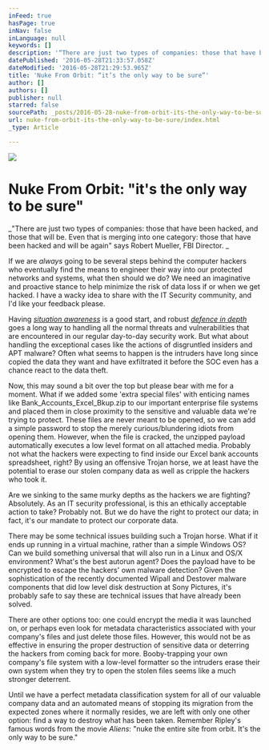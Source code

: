 ```yaml
---
inFeed: true
hasPage: true
inNav: false
inLanguage: null
keywords: []
description: '“There are just two types of companies: those that have been hacked, and those that will be. Even that is merging into one category: those that have been hacked and will be again” says Robert Mueller, FBI Director. '
datePublished: '2016-05-28T21:33:57.058Z'
dateModified: '2016-05-28T21:29:53.965Z'
title: 'Nuke From Orbit: “it’s the only way to be sure”'
author: []
authors: []
publisher: null
starred: false
sourcePath: _posts/2016-05-28-nuke-from-orbit-its-the-only-way-to-be-sure.md
url: nuke-from-orbit-its-the-only-way-to-be-sure/index.html
_type: Article

---
```

![](https://the-grid-user-content.s3-us-west-2.amazonaws.com/c51befd8-6daf-4a45-b45f-b2595734a3ef.jpg)

# Nuke From Orbit: "it's the only way to be sure"

_"There are just two types of companies: those that have been hacked, and those that will be. Even that is merging into one category: those that have been hacked and will be again" says Robert Mueller, FBI Director. _

If we are _always_ going to be several steps behind the computer hackers who eventually find the means to engineer their way into our protected networks and systems, what then should we do? We need an imaginative and proactive stance to help minimize the risk of data loss if or when we get hacked. I have a wacky idea to share with the IT Security community, and I'd like your feedback please.

Having [_situation awareness_][0] is a good start, and robust [_defence in depth_][1] goes a long way to handling all the normal threats and vulnerabilities that are encountered in our regular day-to-day security work. But what about handling the exceptional cases like the actions of disgruntled insiders and APT malware? Often what seems to happen is the intruders have long since copied the data they want and have exfiltrated it before the SOC even has a chance react to the data theft.

Now, this may sound a bit over the top but please bear with me for a moment. What if we added some 'extra special files' with enticing names like Bank\_Accounts\_Excel\_Bkup.zip to our important enterprise file systems and placed them in close proximity to the sensitive and valuable data we're trying to protect. These files are never meant to be opened, so we can add a simple password to stop the merely curious/blundering idiots from opening them. However, when the file is cracked, the unzipped payload automatically executes a low level format on all attached media. Probably not what the hackers were expecting to find inside our Excel bank accounts spreadsheet, right? By using an offensive Trojan horse, we at least have the potential to erase our stolen company data as well as cripple the hackers who took it.

Are we sinking to the same murky depths as the hackers we are fighting? Absolutely. As an IT security professional, is this an ethically acceptable action to take? Probably not. But we do have the right to protect our data; in fact, it's our mandate to protect our corporate data.

There may be some technical issues building such a Trojan horse. What if it ends up running in a virtual machine, rather than a simple Windows OS? Can we build something universal that will also run in a Linux and OS/X environment? What's the best autorun agent? Does the payload have to be encrypted to escape the hackers' own malware detection? Given the sophistication of the recently documented Wipall and Destover malware components that did low level disk destruction at Sony Pictures, it's probably safe to say these are technical issues that have already been solved.

There are other options too: one could encrypt the media it was launched on, or perhaps even look for metadata characteristics associated with your company's files and just delete those files. However, this would not be as effective in ensuring the proper destruction of sensitive data or deterring the hackers from coming back for more. Booby-trapping your own company's file system with a low-level formatter so the intruders erase their own system when they try to open the stolen files seems like a much stronger deterrent.

Until we have a perfect metadata classification system for all of our valuable company data and an automated means of stopping its migration from the expected zones where it normally resides, we are left with only one other option: find a way to destroy what has been taken. Remember Ripley's famous words from the movie _Aliens_: "nuke the entire site from orbit. It's the only way to be sure."

[0]: https://www.linkedin.com/pulse/situation-awareness-cyber-security-defence-walter-cooke-cissp
[1]: https://www.linkedin.com/pulse/reign-bastion-castle-ending-walter-cooke-cissp